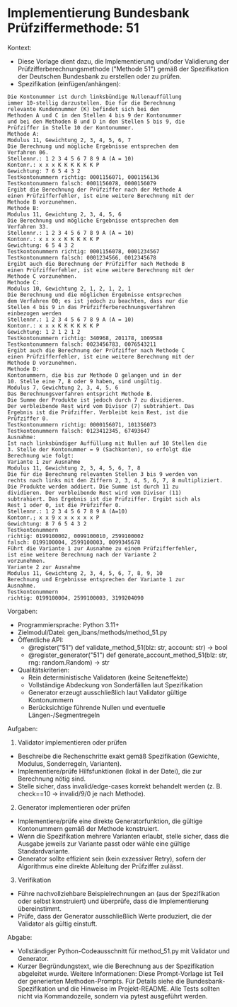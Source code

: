 # Implementierung Bundesbank Prüfziffermethode: 51

Kontext:
- Diese Vorlage dient dazu, die Implementierung und/oder Validierung der Prüfzifferberechnungsmethode ("Methode 51") gemäß der Spezifikation der Deutschen Bundesbank zu erstellen oder zu prüfen.
- Spezifikation (einfügen/anhängen):

```Text
Die Kontonummer ist durch linksbündige Nullenauffüllung
immer 10-stellig darzustellen. Die für die Berechnung
relevante Kundennummer (K) befindet sich bei den
Methoden A und C in den Stellen 4 bis 9 der Kontonummer
und bei den Methoden B und D in den Stellen 5 bis 9, die
Prüfziffer in Stelle 10 der Kontonummer.
Methode A:
Modulus 11, Gewichtung 2, 3, 4, 5, 6, 7
Die Berechnung und mögliche Ergebnisse entsprechen dem
Verfahren 06.
Stellennr.: 1 2 3 4 5 6 7 8 9 A (A = 10)
Kontonr.: x x x K K K K K K P
Gewichtung: 7 6 5 4 3 2
Testkontonummern richtig: 0001156071, 0001156136
Testkontonummern falsch: 0001156078, 0000156079
Ergibt die Berechnung der Prüfziffer nach der Methode A
einen Prüfzifferfehler, ist eine weitere Berechnung mit der
Methode B vorzunehmen.
Methode B:
Modulus 11, Gewichtung 2, 3, 4, 5, 6
Die Berechnung und mögliche Ergebnisse entsprechen dem
Verfahren 33.
Stellennr.: 1 2 3 4 5 6 7 8 9 A (A = 10)
Kontonr.: x x x x K K K K K P
Gewichtung: 6 5 4 3 2
Testkontonummern richtig: 0001156078, 0001234567
Testkontonummern falsch: 0001234566, 0012345678
Ergibt auch die Berechnung der Prüfziffer nach Methode B
einen Prüfzifferfehler, ist eine weitere Berechnung mit der
Methode C vorzunehmen.
Methode C:
Modulus 10, Gewichtung 2, 1, 2, 1, 2, 1
Die Berechnung und die möglichen Ergebnisse entsprechen
dem Verfahren 00; es ist jedoch zu beachten, dass nur die
Stellen 4 bis 9 in das Prüfzifferberechnungsverfahren
einbezogen werden
Stellennr.: 1 2 3 4 5 6 7 8 9 A (A = 10)
Kontonr.: x x x K K K K K K P
Gewichtung: 1 2 1 2 1 2
Testkontonummern richtig: 340968, 201178, 1009588
Testkontonummern falsch: 0023456783, 0076543211
Ergibt auch die Berechnung der Prüfziffer nach Methode C
einen Prüfzifferfehler, ist eine weitere Berechnung mit der
Methode D vorzunehmen.
Methode D:
Kontonummern, die bis zur Methode D gelangen und in der
10. Stelle eine 7, 8 oder 9 haben, sind ungültig.
Modulus 7, Gewichtung 2, 3, 4, 5, 6
Das Berechnungsverfahren entspricht Methode B.
Die Summe der Produkte ist jedoch durch 7 zu dividieren.
Der verbleibende Rest wird vom Divisor (7) subtrahiert. Das
Ergebnis ist die Prüfziffer. Verbleibt kein Rest, ist die
Prüfziffer 0.
Testkontonummern richtig: 0000156071, 101356073
Testkontonummern falsch: 0123412345, 67493647
Ausnahme:
Ist nach linksbündiger Auffüllung mit Nullen auf 10 Stellen die
3. Stelle der Kontonummer = 9 (Sachkonten), so erfolgt die
Berechnung wie folgt:
Variante 1 zur Ausnahme
Modulus 11, Gewichtung 2, 3, 4, 5, 6, 7, 8
Die für die Berechnung relevanten Stellen 3 bis 9 werden von
rechts nach links mit den Ziffern 2, 3, 4, 5, 6, 7, 8 multipliziert.
Die Produkte werden addiert. Die Summe ist durch 11 zu
dividieren. Der verbleibende Rest wird vom Divisor (11)
subtrahiert. Das Ergebnis ist die Prüfziffer. Ergibt sich als
Rest 1 oder 0, ist die Prüfziffer 0.
Stellennr.: 1 2 3 4 5 6 7 8 9 A (A=10)
Kontonr.; x x 9 x x x x x x P
Gewichtung: 8 7 6 5 4 3 2
Testkontonummern
richtig: 0199100002, 0099100010, 2599100002
falsch: 0199100004, 2599100003, 0099345678
Führt die Variante 1 zur Ausnahme zu einem Prüfzifferfehler,
ist eine weitere Berechnung nach der Variante 2
vorzunehmen.
Variante 2 zur Ausnahme
Modulus 11, Gewichtung 2, 3, 4, 5, 6, 7, 8, 9, 10
Berechnung und Ergebnisse entsprechen der Variante 1 zur
Ausnahme.
Testkontonummern
richtig: 0199100004, 2599100003, 3199204090
```

Vorgaben:
- Programmiersprache: Python 3.11+
- Zielmodul/Datei: gen_ibans/methods/method_51.py
- Öffentliche API:
  - @register("51") def validate_method_51(blz: str, account: str) -> bool
  - @register_generator("51") def generate_account_method_51(blz: str, rng: random.Random) -> str
- Qualitätskriterien:
  - Rein deterministische Validatoren (keine Seiteneffekte)
  - Vollständige Abdeckung von Sonderfällen laut Spezifikation
  - Generator erzeugt ausschließlich laut Validator gültige Kontonummern
  - Berücksichtige führende Nullen und eventuelle Längen-/Segmentregeln

Aufgaben:
1) Validator implementieren oder prüfen
- Beschreibe die Rechenschritte exakt gemäß Spezifikation (Gewichte, Modulus, Sonderregeln, Varianten).
- Implementiere/prüfe Hilfsfunktionen (lokal in der Datei), die zur Berechnung nötig sind.
- Stelle sicher, dass invalid/edge-cases korrekt behandelt werden (z. B. check==10 -> invalid/9/0 je nach Methode).

2) Generator implementieren oder prüfen
- Implementiere/prüfe eine direkte Generatorfunktion, die gültige Kontonummern gemäß der Methode konstruiert.
- Wenn die Spezifikation mehrere Varianten erlaubt, stelle sicher, dass die Ausgabe jeweils zur Variante passt oder wähle eine gültige Standardvariante.
- Generator sollte effizient sein (kein exzessiver Retry), sofern der Algorithmus eine direkte Ableitung der Prüfziffer zulässt.

3) Verifikation
- Führe nachvollziehbare Beispielrechnungen an (aus der Spezifikation oder selbst konstruiert) und überprüfe, dass die Implementierung übereinstimmt.
- Prüfe, dass der Generator ausschließlich Werte produziert, die der Validator als gültig einstuft.

Abgabe:
- Vollständiger Python-Codeausschnitt für method_51.py mit Validator und Generator.
- Kurzer Begründungstext, wie die Berechnung aus der Spezifikation abgeleitet wurde.
Weitere Informationen: Diese Prompt-Vorlage ist Teil der generierten Methoden-Prompts. Für Details siehe die Bundesbank-Spezifikation und die Hinweise im Projekt-README.
Alle Tests sollten nicht via Kommandozeile, sondern via pytest ausgeführt werden.
